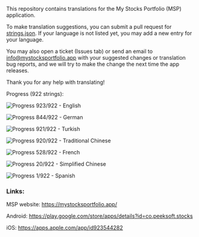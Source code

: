 This repository contains translations for the My Stocks Portfolio (MSP) application.

To make translation suggestions, you can submit a pull request for [strings.json](https://github.com/mystocksportfolio/translations/blob/main/strings.json). If your language is not listed yet, you may add a new entry for your language.

You may also open a ticket (Issues tab) or send an email to info@mystocksportfolio.app with your suggested changes or translation bug reports, and we will try to make the change the next time the app releases.

Thank you for any help with translating!

Progress (922 strings):

![Progress](https://progress-bar.dev/100?title=en&width=120) 923/922 - English

![Progress](https://progress-bar.dev/92?title=de&width=120) 844/922 - German

![Progress](https://progress-bar.dev/100?title=tr&width=120) 921/922 - Turkish

![Progress](https://progress-bar.dev/100?title=zh-Hant-TW&width=120) 920/922 - Traditional Chinese

![Progress](https://progress-bar.dev/57?title=fr&width=120) 528/922 - French

![Progress](https://progress-bar.dev/2?title=zh&width=120) 20/922 - Simplified Chinese

![Progress](https://progress-bar.dev/0?title=es&width=120) 1/922 - Spanish

### Links:

MSP website: https://mystocksportfolio.app/

Android: https://play.google.com/store/apps/details?id=co.peeksoft.stocks

iOS: https://apps.apple.com/app/id923544282
